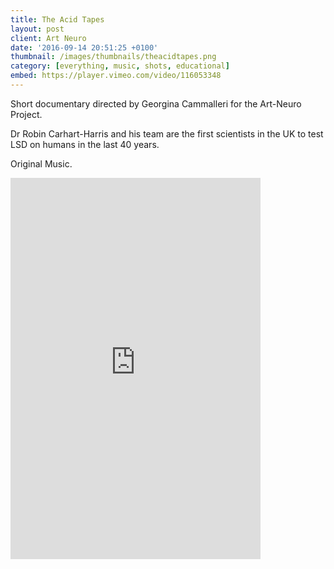 ```yaml
---
title: The Acid Tapes
layout: post
client: Art Neuro
date: '2016-09-14 20:51:25 +0100'
thumbnail: /images/thumbnails/theacidtapes.png
category: [everything, music, shots, educational]
embed: https://player.vimeo.com/video/116053348
---
```


Short documentary directed by Georgina Cammalleri for the Art-Neuro Project.

Dr Robin Carhart-Harris and his team are the first scientists in the UK to test LSD on humans in the last 40 years.

Original Music.

<div id="bc"><iframe style="border: 0; width: 400px; height: 610px;" src="https://bandcamp.com/EmbeddedPlayer/album=2260811949/size=large/bgcol=ffffff/linkcol=333333/transparent=true/" seamless><a href="http://skillbard.bandcamp.com/album/the-acid-tapes">The Acid Tapes by Skillbard</a></iframe></div>
